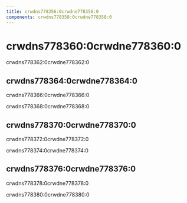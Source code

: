 ```yaml
---
title: crwdns778356:0crwdne778356:0
components: crwdns778358:0crwdne778358:0
---
```

# crwdns778360:0crwdne778360:0

<p class="description">crwdns778362:0crwdne778362:0</p>

## crwdns778364:0crwdne778364:0

crwdns778366:0crwdne778366:0

crwdns778368:0crwdne778368:0

## crwdns778370:0crwdne778370:0

crwdns778372:0crwdne778372:0

crwdns778374:0crwdne778374:0

## crwdns778376:0crwdne778376:0

crwdns778378:0crwdne778378:0

crwdns778380:0crwdne778380:0